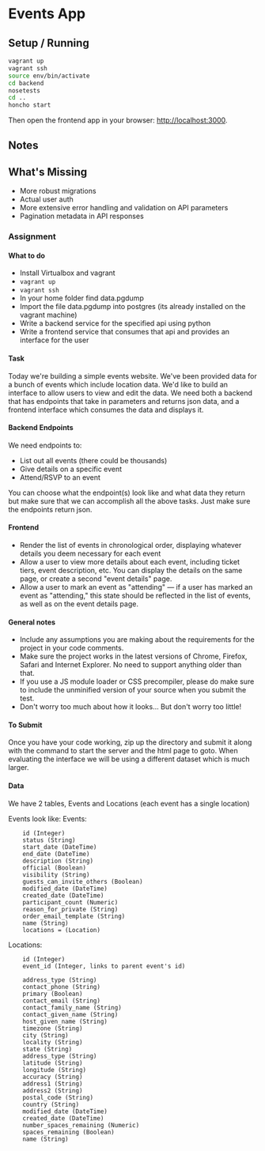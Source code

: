 # Events App

## Setup / Running

```sh
vagrant up
vagrant ssh
source env/bin/activate
cd backend
nosetests
cd ..
honcho start
```

Then open the frontend app in your browser: [http://localhost:3000](http://localhost:3000).

## Notes

## What's Missing

* More robust migrations
* Actual user auth
* More extensive error handling and validation on API parameters
* Pagination metadata in API responses

### Assignment

#### What to do
- Install Virtualbox and vagrant
- `vagrant up`
- `vagrant ssh`
- In your home folder find data.pgdump
- Import the file data.pgdump into postgres (its already installed on the vagrant machine)
- Write a backend service for the specified api using python
- Write a frontend service that consumes that api and provides an interface for the user

#### Task
Today we're building a simple events website. We've been provided data for a bunch of events which include location data. We'd like to build an interface to allow users to view and edit the data. We need both a backend that has endpoints that take in parameters and returns json data, and a frontend interface which consumes the data and displays it.


#### Backend Endpoints
We need endpoints to:
- List out all events (there could be thousands)
- Give details on a specific event
- Attend/RSVP to an event

You can choose what the endpoint(s) look like and what data they return but make sure that we can accomplish all the above tasks. Just make sure the endpoints return json.

#### Frontend
- Render the list of events in chronological order, displaying whatever details you deem necessary for each event
- Allow a user to view more details about each event, including ticket tiers, event description, etc. You can display the details on the same page, or create a second "event details" page.
- Allow a user to mark an event as "attending" — if a user has marked an event as "attending," this state should be reflected in the list of events, as well as on the event details page.


#### General notes
* Include any assumptions you are making about the requirements for the project in your code comments.
* Make sure the project works in the latest versions of Chrome, Firefox, Safari and Internet Explorer. No need to support anything older than that.
* If you use a JS module loader or CSS precompiler, please do make sure to include the unminified version of your source when you submit the test.
* Don't worry too much about how it looks... But don't worry too little!

#### To Submit
Once you have your code working, zip up the directory and submit it along with the command to start the server and the html page to goto.  When evaluating the interface we will be using a different dataset which is much larger.


#### Data
We have 2 tables, Events and Locations (each event has a single location)

Events look like:
Events:
```
    id (Integer)
    status (String)
    start_date (DateTime)
    end_date (DateTime)
    description (String)
    official (Boolean)
    visibility (String)
    guests_can_invite_others (Boolean)
    modified_date (DateTime)
    created_date (DateTime)
    participant_count (Numeric)
    reason_for_private (String)
    order_email_template (String)
    name (String)
    locations = (Location)
```

Locations:
```
	id (Integer)
    event_id (Integer, links to parent event's id)

    address_type (String)
    contact_phone (String)
    primary (Boolean)
    contact_email (String)
    contact_family_name (String)
    contact_given_name (String)
    host_given_name (String)
    timezone (String)
    city (String)
    locality (String)
    state (String)
    address_type (String)
    latitude (String)
    longitude (String)
    accuracy (String)
    address1 (String)
    address2 (String)
    postal_code (String)
    country (String)
    modified_date (DateTime)
    created_date (DateTime)
    number_spaces_remaining (Numeric)
    spaces_remaining (Boolean)
    name (String)
```
